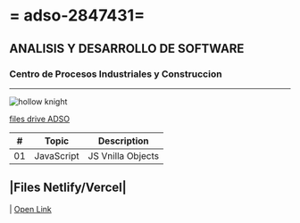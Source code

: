 # = adso-2847431=
## ANALISIS Y DESARROLLO DE SOFTWARE
### Centro de Procesos Industriales y Construccion
---
![hollow knight]([https://tinyurl.com/yumrw4sy])

[files drive ADSO](https://tinyurl.com/4657t2vw)

| # | Topic      | Description       |
|---|---         |---                |
|01 | JavaScript | JS Vnilla Objects 

|Files Netlify/Vercel|
---
| [Open Link](https://adso2847431.netlify.app)

